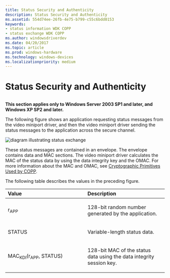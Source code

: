 ```yaml
---
title: Status Security and Authenticity
description: Status Security and Authenticity
ms.assetid: 554d74ee-26fb-4e75-b799-c55c6bdd0153
keywords:
- status information WDK COPP
- status exchange WDK COPP
ms.author: windowsdriverdev
ms.date: 04/20/2017
ms.topic: article
ms.prod: windows-hardware
ms.technology: windows-devices
ms.localizationpriority: medium
---
```


# Status Security and Authenticity


## <span id="ddk_status_security_and_authenticity_gg"></span><span id="DDK_STATUS_SECURITY_AND_AUTHENTICITY_GG"></span>


**This section applies only to Windows Server 2003 SP1 and later, and Windows XP SP2 and later.**

The following figure shows an application requesting status messages from the video miniport driver, and then the video miniport driver sending the status messages to the application across the secure channel.

![diagram illustrating status exchange](images/coppstus.png)

These status messages are contained in an envelope. The envelope contains data and MAC sections. The video miniport driver calculates the MAC of the status data by using the data integrity key and the OMAC. For more information about the MAC and OMAC, see [Cryptographic Primitives Used by COPP](cryptographic-primitives-used-by-copp.md).

The following table describes the values in the preceding figure.

<table>
<colgroup>
<col width="50%" />
<col width="50%" />
</colgroup>
<thead>
<tr class="header">
<th align="left">Value</th>
<th align="left">Description</th>
</tr>
</thead>
<tbody>
<tr class="odd">
<td align="left"><p>r<sub>APP</sub></p></td>
<td align="left"><p>128-bit random number generated by the application.</p></td>
</tr>
<tr class="even">
<td align="left"><p>STATUS</p></td>
<td align="left"><p>Variable-length status data.</p></td>
</tr>
<tr class="odd">
<td align="left"><p>MAC<sub>KDI</sub>(r<sub>APP</sub>, STATUS)</p></td>
<td align="left"><p>128-bit MAC of the status data using the data integrity session key.</p></td>
</tr>
</tbody>
</table>

 

 

 





